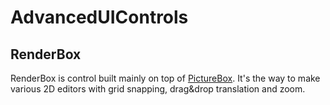 # AdvancedUIControls
## RenderBox
RenderBox is control built mainly on top of [PictureBox](https://msdn.microsoft.com/en-us//library/system.windows.forms.picturebox(v=vs.110).aspx). It's the way to make various 2D editors with grid snapping, drag&drop translation and zoom.
